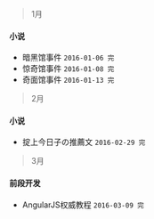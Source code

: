 > 1月

#### 小说

* 暗黑馆事件 `2016-01-06 完`
* 惊奇馆事件 `2016-01-08 完`
* 奇面馆事件 `2016-01-13 完`
 
> 2月

#### 小说

* 掟上今日子の推薦文 `2016-02-29 完`

> 3月

#### 前段开发

* AngularJS权威教程 `2016-03-09 完`
